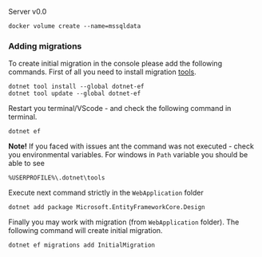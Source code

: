 Server v0.0

`docker volume create --name=mssqldata`

### Adding migrations

To create initial migration in the console please add the following commands. First of all you need to install migration [tools](https://docs.microsoft.com/ru-ru/ef/core/cli/dotnet).

```
dotnet tool install --global dotnet-ef
dotnet tool update --global dotnet-ef
```
Restart you terminal/VScode - and check the following command in terminal.
```
dotnet ef
```

**Note!** If you faced with issues ant the command was not executed - check you environmental variables. For windows in `Path` variable you should be able to see

```
%USERPROFILE%\.dotnet\tools
```

Execute next command strictly in the `WebApplication` folder

```
dotnet add package Microsoft.EntityFrameworkCore.Design
```

Finally you may work with migration (from `WebApplication` folder). The following command will create initial migration.

```
dotnet ef migrations add InitialMigration
```